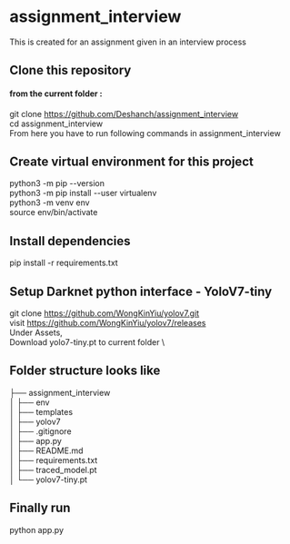 # assignment_interview
This is created for an assignment given in an interview process


## Clone this repository 
#### from the current folder :
git clone https://github.com/Deshanch/assignment_interview \
cd assignment_interview \
From here you have to run following commands in assignment_interview 

## Create virtual environment for this project
python3 -m pip --version \
python3 -m pip install --user virtualenv \
python3 -m venv env \
source env/bin/activate

## Install dependencies
pip install -r requirements.txt

## Setup Darknet python interface - YoloV7-tiny
git clone https://github.com/WongKinYiu/yolov7.git \
visit https://github.com/WongKinYiu/yolov7/releases \
Under Assets, \
Download yolo7-tiny.pt to current folder \

## Folder structure looks like

├── assignment_interview \
│   ├── env \
│   ├── templates \
│   ├── yolov7 \
│   ├── .gitignore \
│   ├── app.py \
│   ├── README.md \
│   ├── requirements.txt \
│   ├── traced_model.pt \
│   └── yolov7-tiny.pt

## Finally run 

python app.py
